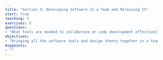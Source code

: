 ```yaml
---
title: "Section 4: Developing Software In a Team and Releasing It"
start: true
teaching: 5
exercises: 0
questions:
- "What tools are needed to collaborate on code development effectively?"
objectives:
- "Bringing all the software tools and design theory together in a team environment"
keypoints:
- ""
---
```

